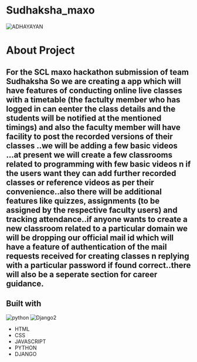 # Sudhaksha_maxo

![ADHAYAYAN](https://user-images.githubusercontent.com/72095693/104127815-38e42480-538a-11eb-8676-70c7c67b9a1a.png)  

# About Project
For the SCL maxo hackathon submission of team Sudhaksha
So we are creating a app which will have features of conducting online live classes with a timetable (the factulty member who has logged in can eenter the class details and the students will be notified at the mentioned timings) and also the faculty member will have facility to post the recorded versions of their classes ..we will be adding a few basic videos ...at present we will create a few classrooms related to programming with few basic videos n if the users want they can add further recorded classes or reference videos as per their convenience..also there will be additional features like quizzes, assignments (to be assigned by the respective faculty users) and tracking attendance..if anyone wants to create a new classroom related to a particular domain we will be dropping our official mail id which will have a feature of authentication of the mail requests received for creating classes n replying with a particular password if found correct..there will also be a seperate section for career guidance.
---
## Built with
![python](https://user-images.githubusercontent.com/72095693/104129778-b5c7cc00-5393-11eb-8330-40d476c0fe7f.png)
![Django2](https://user-images.githubusercontent.com/72095693/104130099-e1978180-5394-11eb-9abd-7fd994fa9ea8.png)

- HTML
- CSS
- JAVASCRIPT
- PYTHON
- DJANGO
